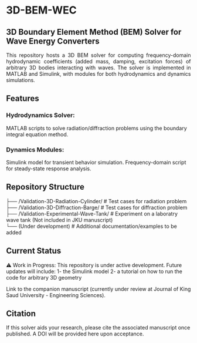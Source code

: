 # 3D-BEM-WEC
## 3D Boundary Element Method (BEM) Solver for Wave Energy Converters
<div align="justify">
This repository hosts a 3D BEM solver for computing frequency-domain hydrodynamic coefficients (added mass, damping, excitation forces) of arbitrary 3D bodies interacting with waves. The solver is implemented in MATLAB and Simulink, with modules for both hydrodynamics and dynamics simulations.
</div>

## Features
### Hydrodynamics Solver: 
MATLAB scripts to solve radiation/diffraction problems using the boundary integral equation method.
### Dynamics Modules:
Simulink model for transient behavior simulation.
Frequency-domain script for steady-state response analysis.

## Repository Structure
├── /Validation-3D-Radiation-Cylinder/      # Test cases for radiation problem  
├── /Validation-3D-Diffraction-Barge/    # Test cases for diffraction problem  
├── /Validation-Experimental-Wave-Tank/ # Experiment on a laboratry wave tank (Not included in JKU manuscript)  
└── (Under development)         # Additional documentation/examples to be added  

## Current Status
⚠️ Work in Progress: This repository is under active development. Future updates will include:
1- the Simulink model
2- a tutorial on how to run the code for arbitrary 3D geometry

Link to the companion manuscript (currently under review at Journal of King Saud University - Engineering Sciences).

## Citation
If this solver aids your research, please cite the associated manuscript once published. A DOI will be provided here upon acceptance.
